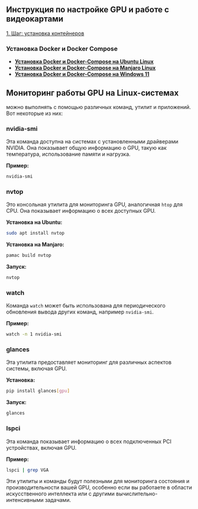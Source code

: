 ## Инструкция по настройке GPU и работе с видеокартами

[1. Шаг: установка контейнеров](#установка-docker-и-docker-compose)

### Установка Docker и Docker Compose
- **[Установка Docker и Docker-Compose на Ubuntu Linux](docker_ubuntu.md)**
- **[Установка Docker и Docker-Compose на Manjaro Linux](docker_manjaro.md)**
- **[Установка Docker и Docker-Compose на Windows 11](docker_wsl2.md)**


## Мониторинг работы GPU на Linux-системах 

можно выполнять с помощью различных команд, утилит и приложений. Вот некоторые из них:

### nvidia-smi

Эта команда доступна на системах с установленными драйверами NVIDIA. Она показывает общую информацию о GPU, такую как температура, использование памяти и нагрузка.

**Пример:**
```bash
nvidia-smi
```

### nvtop

Это консольная утилита для мониторинга GPU, аналогичная `htop` для CPU. Она показывает информацию о всех доступных GPU.

**Установка на Ubuntu:**
```bash
sudo apt install nvtop
```

**Установка на Manjaro:**
```bash
pamac build nvtop
```

**Запуск:**
```bash
nvtop
```

###  watch

Команда `watch` может быть использована для периодического обновления вывода других команд, например `nvidia-smi`.

**Пример:**
```bash
watch -n 1 nvidia-smi
```

### glances

Эта утилита предоставляет мониторинг для различных аспектов системы, включая GPU.

**Установка:**
```bash
pip install glances[gpu]
```

**Запуск:**
```bash
glances
```

### lspci

Эта команда показывает информацию о всех подключенных PCI устройствах, включая GPU.

**Пример:**
```bash
lspci | grep VGA
```

Эти утилиты и команды будут полезными для мониторинга состояния и производительности вашей GPU, особенно если вы работаете в области искусственного интеллекта или с другими вычислительно-интенсивными задачами.
